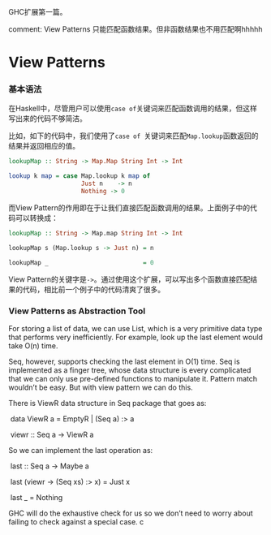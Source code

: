 GHC扩展第一篇。

comment: View Patterns 只能匹配函数结果。但非函数结果也不用匹配啊hhhhh

# View Patterns 

### 基本语法

在Haskell中，尽管用户可以使用`case of`关键词来匹配函数调用的结果，但这样写出来的代码不够简洁。

比如，如下的代码中，我们使用了`case of `关键词来匹配`Map.lookup`函数返回的结果并返回相应的值。

```haskell
lookupMap :: String -> Map.Map String Int -> Int 

lookup k map = case Map.lookup k map of 
					Just n    -> n 
					Nothing -> 0
```

而View Pattern的作用即在于让我们直接匹配函数调用的结果。上面例子中的代码可以转换成：

```haskell
lookupMap :: String -> Map.map String Int -> Int 

lookupMap s (Map.lookup s -> Just n) = n 

lookupMap _  						 = 0 
```

View Pattern的关键字是`->`。通过使用这个扩展，可以写出多个函数直接匹配结果的代码，相比前一个例子中的代码清爽了很多。

### View Patterns as Abstraction Tool 

For storing a list of data, we can use List, which is a very primitive data type that performs very inefficiently. For example, look up the last element would take O(n) time. 

Seq, however, supports checking the last element in O(1) time. Seq is implemented as a finger tree, whose data structure is every complicated that we can only use pre-defined functions to manipulate it. Pattern match wouldn’t be easy. But with view pattern we can do this. 

There is ViewR data structure in Seq package that goes as:    

​    data ViewR a = EmptyR | (Seq a) :> a 

​    viewr :: Seq a -> ViewR a 

So we can implement the last operation as:

​    last :: Seq a -> Maybe a 

​    last (viewr -> (Seq xs) :> x) = Just x

​    last _                                  = Nothing 

GHC will do the exhaustive check for us so we don’t need to worry about failing to check against a special case. c